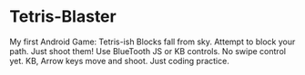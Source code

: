 # Tetris-Blaster
My first Android Game: Tetris-ish Blocks fall from sky. Attempt to block your path. Just shoot them! Use BlueTooth JS or KB controls. No swipe control yet. KB, Arrow keys move and shoot. Just coding practice.
